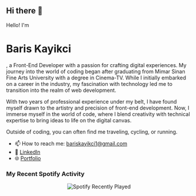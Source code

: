 ## Hi there 👋

Hello! I'm <h1>Baris Kayikci</h1>, a Front-End Developer with a passion for crafting digital experiences. My journey into the world of coding began after graduating from Mimar Sinan Fine Arts University with a degree in Cinema-TV. While I initially embarked on a career in the industry, my fascination with technology led me to transition into the realm of web development.

With two years of professional experience under my belt, I have found myself drawn to the artistry and precision of front-end development. Now, I immerse myself in the world of code, where I blend creativity with technical expertise to bring ideas to life on the digital canvas.

Outside of coding, you can often find me traveling, cycling, or running.

- 📫 How to reach me: [bariskayikci1@gmail.com](mailto:bariskayikci1@gmail.com)
- 💼 [LinkedIn]([https://www.linkedin.com/in/baris-kayikci](https://www.linkedin.com/in/bariskayikcipdw/))
- 🌐 [Portfolio](bariskayikci.netlify.app)

### My Recent Spotify Activity
<div align="center">
    <img src="https://spotify-recently-played-readme.vercel.app/api?user=11100588272" alt="Spotify Recently Played">
</div>



